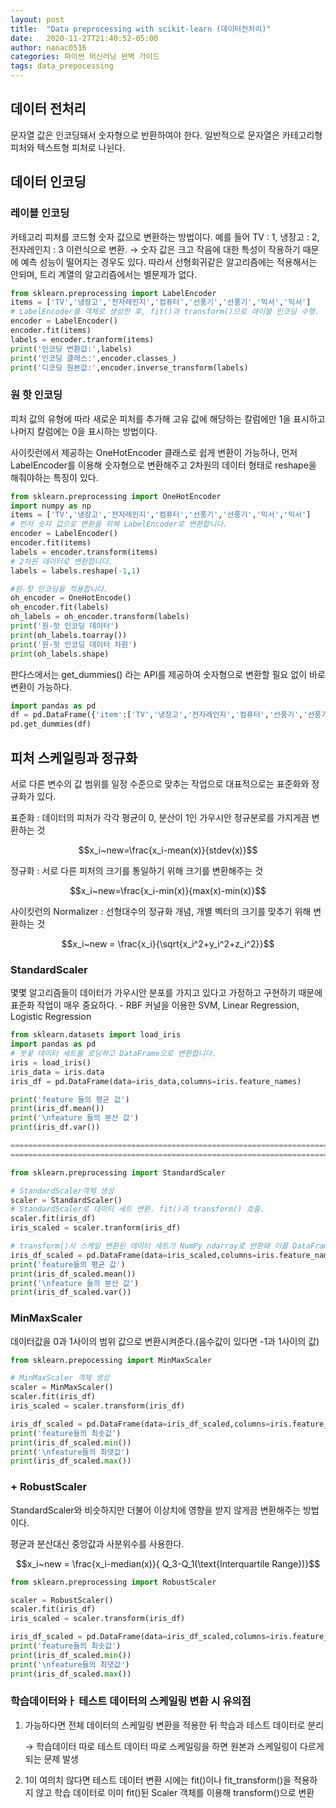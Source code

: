 ```yaml
---
layout: post
title:  "Data preprocessing with scikit-learn (데이터전처리)"
date:   2020-11-27T21:40:52-05:00
author: nanac0516
categories: 파이썬 머신러닝 완벽 가이드
tags: data_prepocessing
---
```

## 데이터 전처리

문자열 값은 인코딩돼서 숫자형으로 반환하여야 한다. 일반적으로 문자열은 카테고리형 피처와 텍스트형 피처로 나뉜다.

## 데이터 인코딩

### 레이블 인코딩

카테고리 피처를 코드형 숫자 값으로 변환하는 방법이다. 예를 들어 TV : 1, 냉장고 : 2, 전자레인지 : 3 이런식으로 변환. → 숫자 값은 크고 작음에 대한 특성이 작용하기 때문에 예측 성능이 떨어지는 경우도 있다. 따라서 선형회귀같은 알고리즘에는 적용해서는 안되며, 트리 계열의 알고리즘에서는 별문제가 없다.

```python
from sklearn.preprocessing import LabelEncoder
items = ['TV','냉장고','전자레인지','컴퓨터','선풍기','선풍기','믹서','믹서']
# LabelEncoder를 객체로 생성한 후, fit()과 transform()으로 레이블 인코딩 수행.
encoder = LabelEncoder()
encoder.fit(items)
labels = encoder.tranform(items)
print('인코딩 변환값:',labels)
print('인코딩 클래스:',encoder.classes_)
print('디코딩 원본값:',encoder.inverse_transform(labels)
```

### 원 핫 인코딩

피처 값의 유형에 따라 새로운 피처를 추가해 고유 값에 해당하는 칼럼에만 1을 표시하고 나머지 칼럼에는 0을 표시하는 방법이다.

사이킷런에서 제공하는 OneHotEncoder 클래스로 쉽게 변환이 가능하나, 먼저 LabelEncoder를 이용해 숫자형으로 변환해주고 2차원의 데이터 형태로 reshape을 해줘야하는 특징이 있다.

```python
from sklearn.preprocessing import OneHotEncoder
import numpy as np
items = ['TV','냉장고','전자레인지','컴퓨터','선풍기','선풍기','믹서','믹서']
# 먼저 숫자 값으로 변환을 위해 LabelEncoder로 변환합니다.
encoder = LabelEncoder()
encoder.fit(items)
labels = encoder.transform(items)
# 2차원 데이터로 변환합니다.
labels = labels.reshape(-1,1)

#원-핫 인코딩을 적용합니다.
oh_encoder = OneHotEncode()
oh_encoder.fit(labels)
oh_labels = oh_encoder.transform(labels)
print('원-핫 인코딩 데이터')
print(oh_labels.toarray())
print('원-핫 인코딩 데이터 차원')
print(oh_labels.shape)
```

판다스에서는  get_dummies() 라는 API를 제공하여 숫자형으로 변환할 필요 없이 바로 변환이 가능하다.

```python
import pandas as pd
df = pd.DataFrame({'item':['TV','냉장고','전자레인지','컴퓨터','선풍기','선풍기','믹서','믹서']})
pd.get_dummies(df)
```

## 피처 스케일링과 정규화

서로 다른 변수의 값 범위를 일정 수준으로 맞추는 작업으로 대표적으로는 표준화와 정규화가 있다.

표준화 : 데이터의 피처가 각각 평균이 0, 분산이 1인 가우시안 정규분로를 가지게끔 변환하는 것

$$x_i~new=\frac{x_i-mean(x)}{stdev(x)}$$

정규화 : 서로 다른 피처의 크기를 통일하기 위해 크기를 변환해주는 것

$$x_i~new=\frac{x_i-min(x)}{max(x)-min(x)}$$

사이킷런의 Normalizer : 선형대수의 정규화 개념, 개별 벡터의 크기를 맞추기 위해 변환하는 것

$$x_i~new = \frac{x_i}{\sqrt{x_i^2+y_i^2+z_i^2}}$$

### StandardScaler

몇몇 알고리즘들이 데이터가 가우시안 분포를 가지고 있다고 가정하고 구현하기 때문에 표준화 작업이 매우 중요하다. - RBF 커널을 이용한 SVM, Linear Regression, Logistic Regression

```python
from sklearn.datasets import load_iris
import pandas as pd
# 붓꽃 데이터 세트를 로딩하고 DataFrame으로 변환합니다.
iris = load_iris()
iris_data = iris.data
iris_df = pd.DataFrame(data=iris_data,columns=iris.feature_names)

print('feature 들의 평균 값')
print(iris_df.mean())
print('\nfeature 들의 분산 값')
print(iris_df.var())

==============================================================================
==============================================================================

from sklearn.preprocessing import StandardScaler

# StandardScaler객체 생성
scaler = StandardScaler()
# StandardScaler로 데이터 세트 변환. fit()과 transform() 호출.
scaler.fit(iris_df)
iris_scaled = scaler.tranform(iris_df)

# transform()시 스케일 변환된 데이터 세트가 NumPy ndarray로 반환돼 이를 DataFrame으로 변환
iris_df_scaled = pd.DataFrame(data=iris_scaled,columns=iris.feature_names)
print('feature들의 평균 값')
print(iris_df_scaled.mean())
print('\nfeature 들의 분산 값')
print(iris_df_scaled.var())
```

### MinMaxScaler

데이터값을 0과 1사이의 범위 값으로 변환시켜준다.(음수값이 있다면 -1과 1사이의 값)

```python
from sklearn.prepocessing import MinMaxScaler

# MinMaxScaler 객체 생성
scaler = MinMaxScaler()
scaler.fit(iris_df)
iris_scaled = scaler.transform(iris_df)

iris_df_scaled = pd.DataFrame(data=iris_df_scaled,columns=iris.feature_names)
print('feature들의 최솟값')
print(iris_df_scaled.min())
print('\nfeature들의 최댓값')
print(iris_df_scaled.max())
```

### + RobustScaler

 StandardScaler와 비슷하지만 더불어 이상치에 영향을 받지 않게끔 변환해주는 방법이다.

평균과 분산대신 중앙값과 사분위수를 사용한다.

$$x_i~new = \frac{x_i-median(x)}{ Q_3-Q_1(\text{Interquartile Range})}$$

```python
from sklearn.preprocessing import RobustScaler

scaler = RobustScaler()
scaler.fit(iris_df)
iris_scaled = scaler.transform(iris_df)

iris_df_scaled = pd.DataFrame(data=iris_df_scaled,columns=iris.feature_names)
print('feature들의 최솟값')
print(iris_df_scaled.min())
print('\nfeature들의 최댓값')
print(iris_df_scaled.max())
```

### 학습데이터와ㅏ 테스트 데이터의 스케일링 변환 시 유의점

1. 가능하다면 전체 데이터의 스케일링 변환을 적용한 뒤 학습과 테스트 데이터로 분리

    → 학습데이터 따로 테스트 데이터 따로 스케일링을 하면 원본과 스케일링이 다르게 되는 문제 발생

2. 1이 여의치 않다면 테스트 데이터 변환 시에는 fit()이나 fit_transform()을 적용하지 않고 학습 데이터로 이미 fit()된 Scaler 객체를 이용해 transform()으로 변환
